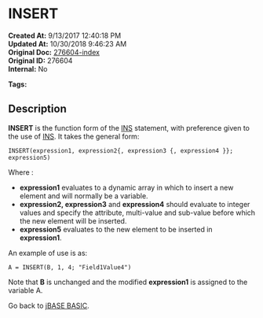 # INSERT

**Created At:** 9/13/2017 12:40:18 PM  
**Updated At:** 10/30/2018 9:46:23 AM  
**Original Doc:** [276604-index](https://docs.jbase.com/36868-jbase-basic/276604-index)  
**Original ID:** 276604  
**Internal:** No  

**Tags:**
<badge text='dynamic arrays' vertical='middle' />

## Description

**INSERT** is the function form of the [INS](./../ins) statement, with preference given to the use of [INS](./../ins). It takes the general form:

```
INSERT(expression1, expression2{, expression3 {, expression4 }}; expression5)
```

Where :

- **expression1** evaluates to a dynamic array in which to insert a new element and will normally be a variable.
- **expression2, expression3** and **expression4** should evaluate to integer values and specify the attribute, multi-value and sub-value before which the new element will be inserted.
- **expression5** evaluates to the new element to be inserted in **expression1**.

An example of use is as:

```
A = INSERT(B, 1, 4; "Field1Value4")
```

Note that **B** is unchanged and the modified **expression1** is assigned to the variable A.

Go back to [jBASE BASIC](./../jbase-basic-programmers-reference-guide).
